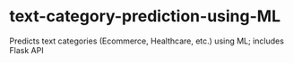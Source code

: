 # text-category-prediction-using-ML
Predicts text categories (Ecommerce, Healthcare, etc.) using ML; includes Flask API
